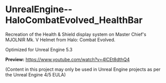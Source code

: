 # UnrealEngine--HaloCombatEvolved_HealthBar
Recreation of the Health &amp; Shield display system on Master Chief's MJOLNIR Mk. V Helmet from Halo: Combat Evolved.

Optimized for Unreal Engine 5.3

**Preview:** https://www.youtube.com/watch?v=4lCEt8dthQ4

(Content in this project may only be used in Unreal Engine projects as per the Unreal Engine 4/5 EULA)
